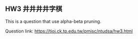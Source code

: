 ## HW3 井井井井字棋

This is a question that use alpha-beta pruning.

Question link: https://tioj.ck.tp.edu.tw/pmisc/ntudsa/hw3.html